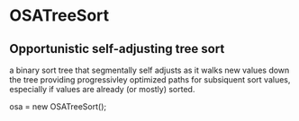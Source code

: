 # OSATreeSort
## Opportunistic self-adjusting tree sort

a binary sort tree that segmentally self adjusts as it walks new values down the tree
providing progressivley optimized paths for subsiquent sort values, especially if values
are already (or mostly) sorted.

osa = new OSATreeSort();
